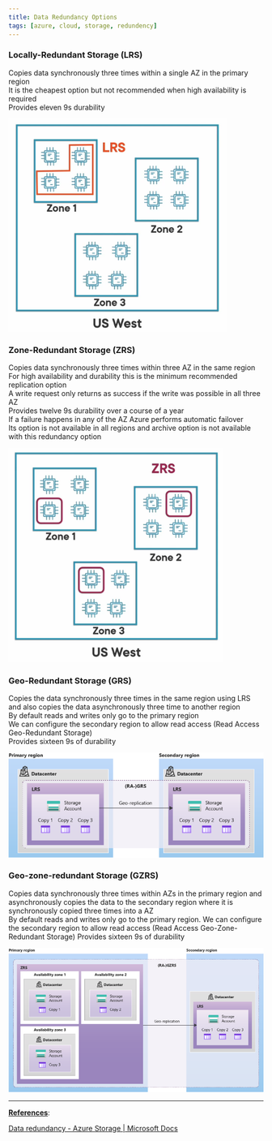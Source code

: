 ```yaml
---
title: Data Redundancy Options
tags: [azure, cloud, storage, redundency]
---
```


### Locally-Redundant Storage (LRS)

Copies data synchronously three times within a single AZ in the primary region  
It is the cheapest option but not recommended when high availability is required  
Provides eleven 9s durability

![Locally Redundant Storage|300](../images/locally-redundant-storage.png)

### Zone-Redundant Storage (ZRS)

Copies data synchronously three times within three AZ in the same region  
For high availability and durability this is the minimum recommended replication option  
A write request only returns as success if the write was possible in all three AZ  
Provides twelve 9s durability over a course of a year  
If a failure happens in any of the AZ Azure performs automatic failover  
Its option is not available in all regions and archive option is not available with this redundancy option

![Zone Redundant Storage|300](../images/zone-redundant-storage.png)

### Geo-Redundant Storage (GRS)

Copies the data synchronously three times in the same region using LRS and also copies the data asynchronously three time to another region  
By default reads and writes only go to the primary region  
We can configure the secondary region to allow read access (Read Access Geo-Redundant Storage)  
Provides sixteen 9s of durability

![Geo Redundant Storage|600](../images/geo-redundant-storage.png)

### Geo-zone-redundant Storage (GZRS)

Copies data synchronously three times within AZs in the primary region and asynchronously copies the data to the secondary region where it is synchronously copied three times into a AZ  
By default reads and writes only go to the primary region. We can configure the secondary region to allow read access (Read Access Geo-Zone-Redundant Storage)
Provides sixteen 9s of durability

![Geo Zone Redundant Storage|600](../images/geo-zone-redundant-storage.png)

---

**<u>References</u>**:

[Data redundancy - Azure Storage | Microsoft Docs](https://docs.microsoft.com/en-us/azure/storage/common/storage-redundancy)